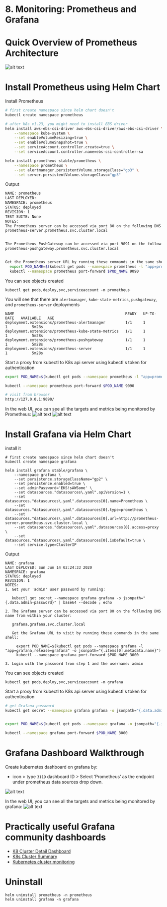 # 8. Monitoring: Prometheus and Grafana

# Quick Overview of Prometheus Architecture
![alt text](../imgs/prometheus_architecture.png "Prometheus Architecture")


# Install Prometheus using Helm Chart
Install Prometheus 
```bash
# first create namespace since helm chart doesn't
kubectl create namespace prometheus

# after k8s v1.23, you might need to install EBS driver
helm install aws-ebs-csi-driver aws-ebs-csi-driver/aws-ebs-csi-driver \
    --namespace kube-system \
    --set enableVolumeResizing=true \
    --set enableVolumeSnapshot=true \
    --set serviceAccount.controller.create=true \
    --set serviceAccount.controller.name=ebs-csi-controller-sa

helm install prometheus stable/prometheus \
    --namespace prometheus \
    --set alertmanager.persistentVolume.storageClass="gp3" \
    --set server.persistentVolume.storageClass="gp3"
```

Output
```sh
NAME: prometheus
LAST DEPLOYED: 
NAMESPACE: prometheus
STATUS: deployed
REVISION: 1
TEST SUITE: None
NOTES:
The Prometheus server can be accessed via port 80 on the following DNS name from within your cluster:
prometheus-server.prometheus.svc.cluster.local


The Prometheus PushGateway can be accessed via port 9091 on the following DNS name from within your cluster:
prometheus-pushgateway.prometheus.svc.cluster.local


Get the Prometheus server URL by running these commands in the same shell:
  export POD_NAME=$(kubectl get pods --namespace prometheus -l "app=prometheus,component=server" -o jsonpath="{.items[0].metadata.name}")
  kubectl --namespace prometheus port-forward $POD_NAME 9090
```

You can see objects created
```
kubectl get pods,deploy,svc,serviceaccount -n prometheus
```

You will see that there are `alertmanager`, `kube-state-metrics`, `pushgateway`, and `prometheus-server` deployments
```
NAME                                                  READY   UP-TO-DATE   AVAILABLE   AGE
deployment.extensions/prometheus-alertmanager         1/1     1            1           5m28s
deployment.extensions/prometheus-kube-state-metrics   1/1     1            1           5m28s
deployment.extensions/prometheus-pushgateway          1/1     1            1           5m28s
deployment.extensions/prometheus-server               1/1     1            1           5m28s
```

Start a proxy from kubectl to K8s api server using kubectl's token for authentication
```sh
export POD_NAME=$(kubectl get pods --namespace prometheus -l "app=prometheus,component=server" -o jsonpath="{.items[0].metadata.name}")

kubectl --namespace prometheus port-forward $POD_NAME 9090

# visit from browser
http://127.0.0.1:9090/
```

In the web UI, you can see all the targets and metrics being monitored by Prometheus:
![alt text](../imgs/prometheus_metrics.png "Prometheus Metrics")
![alt text](../imgs/prometheus_targets.png "Prometheus Targets")



# Install Grafana via Helm Chart
install it
```
# first create namespace since helm chart doesn't
kubectl create namespace grafana

helm install grafana stable/grafana \
    --namespace grafana \
    --set persistence.storageClassName="gp2" \
    --set persistence.enabled=true \
    --set adminPassword='EKS!sAWSome' \
    --set datasources."datasources\.yaml".apiVersion=1 \
    --set datasources."datasources\.yaml".datasources[0].name=Prometheus \
    --set datasources."datasources\.yaml".datasources[0].type=prometheus \
    --set datasources."datasources\.yaml".datasources[0].url=http://prometheus-server.prometheus.svc.cluster.local \
    --set datasources."datasources\.yaml".datasources[0].access=proxy \
    --set datasources."datasources\.yaml".datasources[0].isDefault=true \
    --set service.type=ClusterIP
```

Output
```
NAME: grafana
LAST DEPLOYED: Sun Jun 14 02:24:33 2020
NAMESPACE: grafana
STATUS: deployed
REVISION: 1
NOTES:
1. Get your 'admin' user password by running:

   kubectl get secret --namespace grafana grafana -o jsonpath="{.data.admin-password}" | base64 --decode ; echo

2. The Grafana server can be accessed via port 80 on the following DNS name from within your cluster:

   grafana.grafana.svc.cluster.local

   Get the Grafana URL to visit by running these commands in the same shell:

     export POD_NAME=$(kubectl get pods --namespace grafana -l "app=grafana,release=grafana" -o jsonpath="{.items[0].metadata.name}")
     kubectl --namespace grafana port-forward $POD_NAME 3000

3. Login with the password from step 1 and the username: admin
```

You can see objects created
```
kubectl get pods,deploy,svc,serviceaccount -n grafana
```

Start a proxy from kubectl to K8s api server using kubectl's token for authentication
```sh
# get Grafana password
kubectl get secret --namespace grafana grafana -o jsonpath="{.data.admin-password}" | base64 --decode ; echo


export POD_NAME=$(kubectl get pods --namespace grafana -o jsonpath="{.items[0].metadata.name}")

kubectl --namespace grafana port-forward $POD_NAME 3000
```

# Grafana Dashboard Walkthrough
Create kubernetes dashboard on grafana by:
+ icon > type `3119` dashboard ID > Select ‘Prometheus’ as the endpoint under prometheus data sources drop down.

![alt text](../imgs/grafana_setting.png "grafana setting")


In the web UI, you can see all the targets and metrics being monitored by grafana:
![alt text](../imgs/grafana_dashboard.png "grafana Dashboard")


# Practically useful Grafana community dashboards 

- [K8 Cluster Detail Dashboard](https://grafana.com/grafana/dashboards/10856)
- [K8s Cluster Summary](https://grafana.com/grafana/dashboards/8685)
- [Kubernetes cluster monitoring](https://grafana.com/grafana/dashboards/315)


# Uninstall 
```
helm uninstall prometheus -n prometheus
helm uninstall grafana -n grafana
```